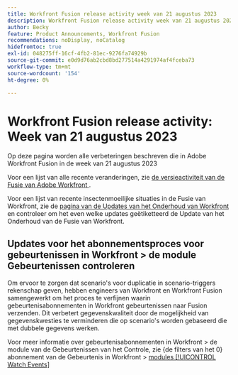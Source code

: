 ```yaml
---
title: Workfront Fusion release activity week van 21 augustus 2023
description: Workfront Fusion release activity week van 21 augustus 2023
author: Becky
feature: Product Announcements, Workfront Fusion
recommendations: noDisplay, noCatalog
hidefromtoc: true
exl-id: 048275ff-16cf-4fb2-81ec-9276fa74929b
source-git-commit: e0d9d76ab2cbd8bd277514a4291974af4fceba73
workflow-type: tm+mt
source-wordcount: '154'
ht-degree: 0%

---
```


# Workfront Fusion release activity: Week van 21 augustus 2023

Op deze pagina worden alle verbeteringen beschreven die in Adobe Workfront Fusion in de week van
21 augustus 2023

Voor een lijst van alle recente veranderingen, zie [ de versieactiviteit van de Fusie van Adobe Workfront ](/help/workfront-fusion/fusion-product-releases/fusion-release-activity.md).

Voor een lijst van recente insectenmoeilijke situaties in de Fusie van Workfront, zie de [ pagina van de Updates van het Onderhoud van Workfront ](https://experienceleague.adobe.com/docs/workfront-known-issues/releases/current-updates.html?lang=nl-NL) en controleer om het even welke updates geëtiketteerd de Update van het Onderhoud van de Fusie van Workfront.

## Updates voor het abonnementsproces voor gebeurtenissen in Workfront > de module Gebeurtenissen controleren

Om ervoor te zorgen dat scenario&#39;s voor duplicatie in scenario-triggers rekenschap geven, hebben engineers van Workfront en Workfront Fusion samengewerkt om het proces te verfijnen waarin gebeurtenisabonnementen in Workfront gebeurtenissen naar Fusion verzenden. Dit verbetert gegevenskwaliteit door de mogelijkheid van gegevenskwesties te verminderen die op scenario&#39;s worden gebaseerd die met dubbele gegevens werken.

Voor meer informatie over gebeurtenisabonnementen in Workfront > de module van de Gebeurtenissen van het Controle, zie {de filters van het 0} abonnement van de Gebeurtenis in Workfront > [ modules [!UICONTROL Watch Events]](/help/workfront-fusion/references/apps-and-modules/adobe-connectors/workfront-modules.md#event-subscription-filters-in-the-workfront--watch-events-modules)
